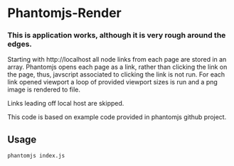 # Phantomjs-Render

### This is application works, although it is very rough around the edges.

Starting with http://localhost all <a> node links from each page are stored in an array.  Phantomjs opens each page as a link, rather than clicking the link on the page, thus, javscript associated to clicking the link is not run.  For each link opened viewport a loop of provided viewport sizes is run and a png image is rendered to file.

Links leading off local host are skipped.

This code is based on example code provided in phantomjs github project.

## Usage

```
phantomjs index.js
```

